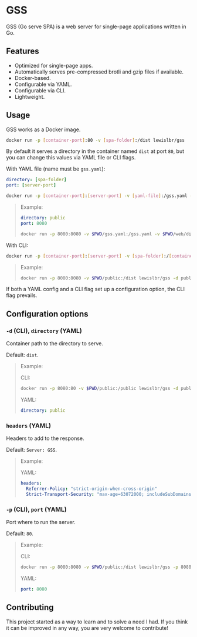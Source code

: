 # GSS

GSS (Go serve SPA) is a web server for single-page applications written in Go.

## Features

- Optimized for single-page apps.
- Automatically serves pre-compressed brotli and gzip files if available.
- Docker-based.
- Configurable via YAML.
- Configurable via CLI.
- Lightweight.

## Usage

GSS works as a Docker image.

```sh
docker run -p [container-port]:80 -v [spa-folder]:/dist lewislbr/gss
```

By default it serves a directory in the container named `dist` at port `80`, but you can change this values via YAML file or CLI flags.

With YAML file (name must be `gss.yaml`):

```yaml
directory: [spa-folder]
port: [server-port]
```

```sh
docker run -p [container-port]:[server-port] -v [yaml-file]:/gss.yaml -v [spa-folder]:/[container-folder] lewislbr/gss
```

> Example:
>
> ```yaml
> directory: public
> port: 8080
> ```
>
> ```sh
> docker run -p 8080:8080 -v $PWD/gss.yaml:/gss.yaml -v $PWD/web/dist:/public lewislbr/gss
> ```

With CLI:

```sh
docker run -p [container-port]:[server-port] -v [spa-folder]:/[container-folder] lewislbr/gss [options]
```

> Example:
>
> ```sh
> docker run -p 8080:8080 -v $PWD/public:/dist lewislbr/gss -d public -p 8080
> ```

If both a YAML config and a CLI flag set up a configuration option, the CLI flag prevails.

## Configuration options

### `-d` (CLI), `directory` (YAML)

Container path to the directory to serve.

Default: `dist`.

> Example:
>
> CLI:
>
> ```sh
> docker run -p 8080:80 -v $PWD/public:/public lewislbr/gss -d public
> ```
>
> YAML:
>
> ```yaml
> directory: public
> ```

### `headers` (YAML)

Headers to add to the response.

Default: `Server: GSS`.

> Example:
>
> YAML:
>
> ```yaml
> headers:
>   Referrer-Policy: "strict-origin-when-cross-origin"
>   Strict-Transport-Security: "max-age=63072000; includeSubDomains; preload"
> ```

### `-p` (CLI), `port` (YAML)

Port where to run the server.

Default: `80`.

> Example:
>
> CLI:
>
> ```sh
> docker run -p 8080:8080 -v $PWD/public:/dist lewislbr/gss -p 8080
> ```
>
> YAML:
>
> ```yaml
> port: 8080
> ```

## Contributing

This project started as a way to learn and to solve a need I had. If you think it can be improved in any way, you are very welcome to contribute!
